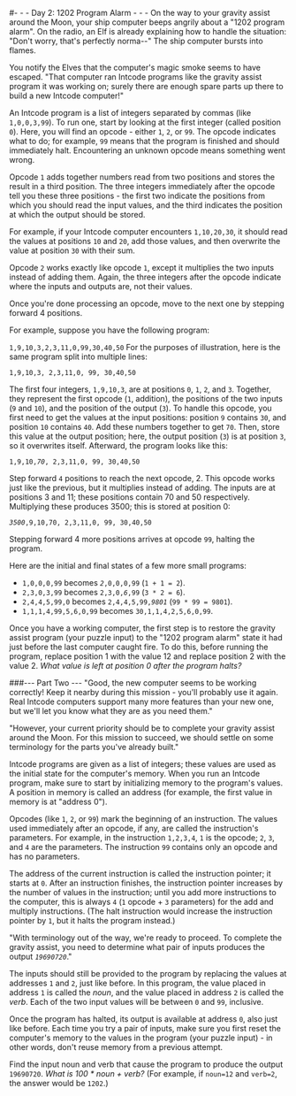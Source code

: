 #- - - Day 2: 1202 Program Alarm - - -
On the way to your gravity assist around the Moon, your ship computer beeps angrily about a "1202 program alarm". On the radio, an Elf is already explaining how to handle the situation: "Don't worry, that's perfectly norma--" The ship computer bursts into flames.

You notify the Elves that the computer's magic smoke seems to have escaped. "That computer ran Intcode programs like the gravity assist program it was working on; surely there are enough spare parts up there to build a new Intcode computer!"

An Intcode program is a list of integers separated by commas (like ``1,0,0,3,99``). To run one, start by looking at the first integer (called position ``0``). Here, you will find an opcode - either ``1``, ``2``, or ``99``. The opcode indicates what to do; for example, ``99`` means that the program is finished and should immediately halt. Encountering an unknown opcode means something went wrong.

Opcode ``1`` adds together numbers read from two positions and stores the result in a third position. The three integers immediately after the opcode tell you these three positions - the first two indicate the positions from which you should read the input values, and the third indicates the position at which the output should be stored.

For example, if your Intcode computer encounters ``1,10,20,30``, it should read the values at positions ``10`` and ``20``, add those values, and then overwrite the value at position ``30`` with their sum.

Opcode ``2`` works exactly like opcode ``1``, except it multiplies the two inputs instead of adding them. Again, the three integers after the opcode indicate where the inputs and outputs are, not their values.

Once you're done processing an opcode, move to the next one by stepping forward 4 positions.

For example, suppose you have the following program:

``1,9,10,3,2,3,11,0,99,30,40,50``
For the purposes of illustration, here is the same program split into multiple lines:

``1,9,10,3,
2,3,11,0,
99,
30,40,50``

The first four integers, ``1,9,10,3``, are at positions ``0``, ``1``, ``2``, and ``3``. Together, they represent the first opcode (``1``, addition), the positions of the two inputs (``9`` and ``10``), and the position of the output (``3``). To handle this opcode, you first need to get the values at the input positions: position ``9`` contains ``30``, and position ``10`` contains ``40``. Add these numbers together to get ``70``. Then, store this value at the output position; here, the output position (``3``) is at position ``3``, so it overwrites itself. Afterward, the program looks like this:

``1,9,10,``*``70``*``,
2,3,11,0,
99,
30,40,50``

Step forward ``4`` positions to reach the next opcode, 2. This opcode works just like the previous, but it multiplies instead of adding. The inputs are at positions 3 and 11; these positions contain 70 and 50 respectively. Multiplying these produces 3500; this is stored at position 0:

*``3500``*``,9,10,70,
2,3,11,0,
99,
30,40,50``

Stepping forward 4 more positions arrives at opcode ``99``, halting the program.

Here are the initial and final states of a few more small programs:

* ``1,0,0,0,99`` becomes *``2``*``,0,0,0,99`` (``1 + 1 = 2``).
* ``2,3,0,3,99`` becomes ``2,3,0,``*``6``*``,99`` (``3 * 2 = 6``).
* ``2,4,4,5,99,0`` becomes ``2,4,4,5,99,``*``9801``* (``99 * 99 = 9801``).
* ``1,1,1,4,99,5,6,0,99`` becomes ``30,1,1,4,2,5,6,0,99``.

Once you have a working computer, the first step is to restore the gravity assist program (your puzzle input) to the "1202 program alarm" state it had just before the last computer caught fire. To do this, before running the program, replace position 1 with the value 12 and replace position 2 with the value 2. *What value is left at position 0 after the program halts?*


###--- Part Two ---
"Good, the new computer seems to be working correctly! Keep it nearby during this mission - you'll probably use it again. Real Intcode computers support many more features than your new one, but we'll let you know what they are as you need them."

"However, your current priority should be to complete your gravity assist around the Moon. For this mission to succeed, we should settle on some terminology for the parts you've already built."

Intcode programs are given as a list of integers; these values are used as the initial state for the computer's memory. When you run an Intcode program, make sure to start by initializing memory to the program's values. A position in memory is called an address (for example, the first value in memory is at "address 0").

Opcodes (like ``1``, ``2``, or ``99``) mark the beginning of an instruction. The values used immediately after an opcode, if any, are called the instruction's parameters. For example, in the instruction ``1,2,3,4``, ``1`` is the opcode; ``2``, ``3``, and ``4`` are the parameters. The instruction ``99`` contains only an opcode and has no parameters.

The address of the current instruction is called the instruction pointer; it starts at ``0``. After an instruction finishes, the instruction pointer increases by the number of values in the instruction; until you add more instructions to the computer, this is always ``4`` (``1`` opcode + ``3`` parameters) for the add and multiply instructions. (The halt instruction would increase the instruction pointer by ``1``, but it halts the program instead.)

"With terminology out of the way, we're ready to proceed. To complete the gravity assist, you need to determine what pair of inputs produces the output *``19690720``*."

The inputs should still be provided to the program by replacing the values at addresses ``1`` and ``2``, just like before. In this program, the value placed in address ``1`` is called the *noun*, and the value placed in address ``2`` is called the *verb*. Each of the two input values will be between ``0`` and ``99``, inclusive.

Once the program has halted, its output is available at address ``0``, also just like before. Each time you try a pair of inputs, make sure you first reset the computer's memory to the values in the program (your puzzle input) - in other words, don't reuse memory from a previous attempt.

Find the input noun and verb that cause the program to produce the output ``19690720``. *What is 100 * noun + verb?* (For example, if ``noun=12`` and ``verb=2``, the answer would be ``1202``.)
